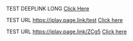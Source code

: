
TEST DEEPLINK LONG
[Click Here](https://app.alodrama.online/play?data=9IRMkOyL+nmaVxVmHdmtxL1co0E234rlXIzKBPSxZw5lNUQYfLf7PiNc0hO3hK2NA8ZW19Q7aTIjTcP6YfzYW9CuzvbDkCYmfnf7/MHm8ovOxlshDP74wrBL3T7nzy9sdEey95eGEb+JR/Sgr7EkdEVZCfXvfxC2Hh23mT2PZxUECIYBksPUsiblEfR9zQxmRoC6zHyVi6+cMSloSPT15sLox4teeVsI3ck17eDGkdHT58dd8Nnh4cL9cjsTBncl15pyGTBtve26DFHrR/6vyTI0cLmjHJgI0fX5PKc2A3Y5WSp/D5EPDX3HTZhbopOEvtuUOEGRfdbUVkSZxf9qWGTaKBrFln6irs0tLyfqpas%3D)


TEST URL https://iplay.page.link/test
[Click here](https://iplay.page.link/test)

TEST URL https://iplay.page.link/ZCg5
[Click here](https://iplay.page.link/ZCg5)


